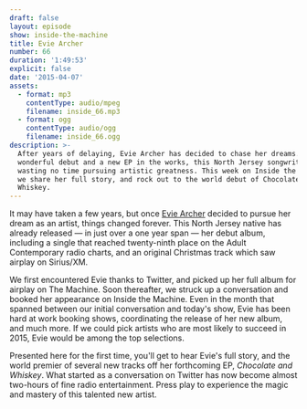 ```yaml
---
draft: false
layout: episode
show: inside-the-machine
title: Evie Archer
number: 66
duration: '1:49:53'
explicit: false
date: '2015-04-07'
assets:
  - format: mp3
    contentType: audio/mpeg
    filename: inside_66.mp3
  - format: ogg
    contentType: audio/ogg
    filename: inside_66.ogg
description: >-
  After years of delaying, Evie Archer has decided to chase her dreams. With a
  wonderful debut and a new EP in the works, this North Jersey songwriter is
  wasting no time pursuing artistic greatness. This week on Inside the Machine,
  we share her full story, and rock out to the world debut of Chocolate and
  Whiskey.
---
```

It may have taken a few years, but once [Evie Archer](http://eviearcher.com) decided to pursue her dream as an artist, things changed forever. This North Jersey native has already released &mdash; in just over a one year span &mdash; her debut album, including a single that reached twenty-ninth place on the Adult Contemporary radio charts, and an original Christmas track which saw airplay on Sirius/XM.

We first encountered Evie thanks to Twitter, and picked up her full album for airplay on The Machine. Soon thereafter, we struck up a conversation and booked her appearance on Inside the Machine. Even in the month that spanned between our initial conversation and today's show, Evie has been hard at work booking shows, coordinating the release of her new album, and much more. If we could pick artists who are most likely to succeed in 2015, Evie would be among the top selections.

Presented here for the first time, you'll get to hear Evie's full story, and the world premier of several new tracks off her forthcoming EP, *Chocolate and Whiskey*. What started as a conversation on Twitter has now become almost two-hours of fine radio entertainment. Press play to experience the magic and mastery of this talented new artist.